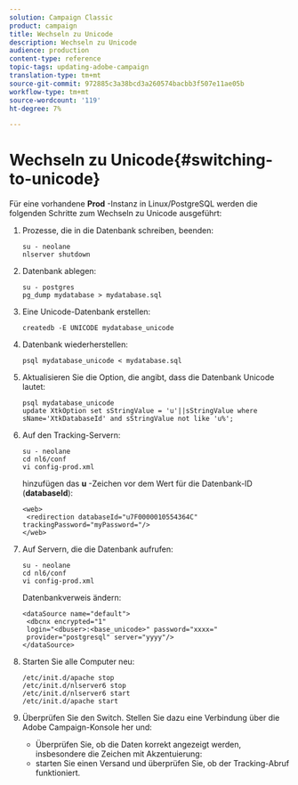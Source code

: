 ```yaml
---
solution: Campaign Classic
product: campaign
title: Wechseln zu Unicode
description: Wechseln zu Unicode
audience: production
content-type: reference
topic-tags: updating-adobe-campaign
translation-type: tm+mt
source-git-commit: 972885c3a38bcd3a260574bacbb3f507e11ae05b
workflow-type: tm+mt
source-wordcount: '119'
ht-degree: 7%

---
```



# Wechseln zu Unicode{#switching-to-unicode}

Für eine vorhandene **Prod** -Instanz in Linux/PostgreSQL werden die folgenden Schritte zum Wechseln zu Unicode ausgeführt:

1. Prozesse, die in die Datenbank schreiben, beenden:

   ```
   su - neolane
   nlserver shutdown
   ```

1. Datenbank ablegen:

   ```
   su - postgres
   pg_dump mydatabase > mydatabase.sql
   ```

1. Eine Unicode-Datenbank erstellen:

   ```
   createdb -E UNICODE mydatabase_unicode
   ```

1. Datenbank wiederherstellen:

   ```
   psql mydatabase_unicode < mydatabase.sql
   ```

1. Aktualisieren Sie die Option, die angibt, dass die Datenbank Unicode lautet:

   ```
   psql mydatabase_unicode
   update XtkOption set sStringValue = 'u'||sStringValue where sName='XtkDatabaseId' and sStringValue not like 'u%';
   ```

1. Auf den Tracking-Servern:

   ```
   su - neolane
   cd nl6/conf
   vi config-prod.xml
   ```

   hinzufügen das **u** -Zeichen vor dem Wert für die Datenbank-ID (**databaseId**):

   ```
   <web>
    <redirection databaseId="u7F0000010554364C" trackingPassword="myPassword="/>
   </web>
   ```

1. Auf Servern, die die Datenbank aufrufen:

   ```
   su - neolane
   cd nl6/conf
   vi config-prod.xml
   ```

   Datenbankverweis ändern:

   ```
   <dataSource name="default">
    <dbcnx encrypted="1" 
    login="<dbuser>:<base_unicode>" password="xxxx="
    provider="postgresql" server="yyyy"/>
   </dataSource>
   ```

1. Starten Sie alle Computer neu:

   ```
   /etc/init.d/apache stop
   /etc/init.d/nlserver6 stop
   /etc/init.d/nlserver6 start
   /etc/init.d/apache start
   ```

1. Überprüfen Sie den Switch. Stellen Sie dazu eine Verbindung über die Adobe Campaign-Konsole her und:

   * Überprüfen Sie, ob die Daten korrekt angezeigt werden, insbesondere die Zeichen mit Akzentuierung:
   * starten Sie einen Versand und überprüfen Sie, ob der Tracking-Abruf funktioniert.

